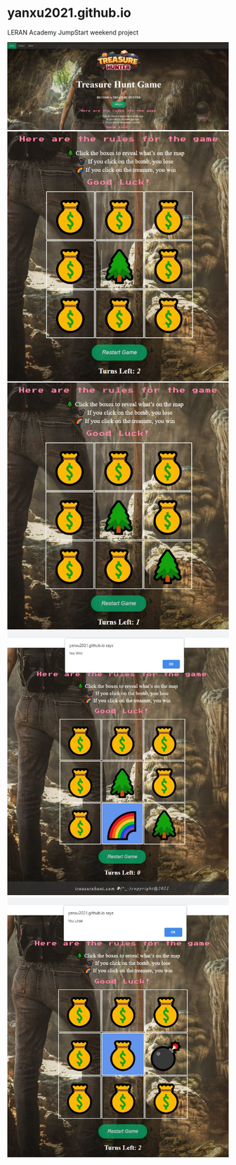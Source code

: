 # yanxu2021.github.io

LERAN Academy JumpStart weekend project

<img src="https://github.com/yanxu2021/yanxu2021.github.io/blob/main/img/1.JPG" alt="Treasure">
<img src="https://github.com/yanxu2021/yanxu2021.github.io/blob/main/img/2.JPG" alt="Treasure">
<img src="https://github.com/yanxu2021/yanxu2021.github.io/blob/main/img/3.JPG" alt="Treasure">
<img src="https://github.com/yanxu2021/yanxu2021.github.io/blob/main/img/4.JPG" alt="Treasure">
<img src="https://github.com/yanxu2021/yanxu2021.github.io/blob/main/img/5.JPG" alt="Treasure">
